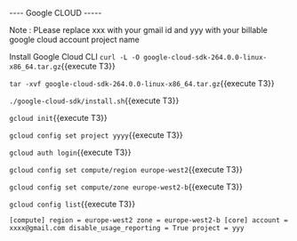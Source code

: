 
---- Google CLOUD -----

Note : PLease replace xxx with your gmail id and yyy with your billable google cloud account project name

Install Google Cloud CLI
`curl -L -O google-cloud-sdk-264.0.0-linux-x86_64.tar.gz`{{execute T3}}

`tar -xvf google-cloud-sdk-264.0.0-linux-x86_64.tar.gz`{{execute T3}}

`./google-cloud-sdk/install.sh`{{execute T3}}

`gcloud init`{{execute T3}}

`gcloud config set project yyyy`{{execute T3}}

`gcloud auth login`{{execute T3}}

`gcloud config set compute/region europe-west2`{{execute T3}}

`gcloud config set compute/zone europe-west2-b`{{execute T3}}

`gcloud config list`{{execute T3}}

`
[compute]
region = europe-west2
zone = europe-west2-b
[core]
account = xxxx@gmail.com
disable_usage_reporting = True
project = yyy
`
